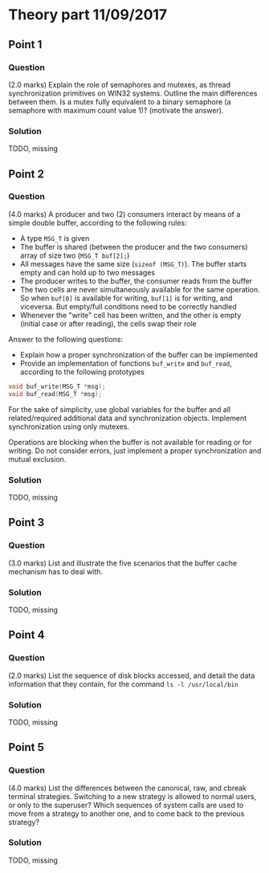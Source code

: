 # Theory part 11/09/2017

## Point 1

### Question

(2.0 marks) Explain the role of semaphores and mutexes, as thread synchronization primitives on WIN32 systems. Outline the main differences between them. Is a mutex fully equivalent to a binary semaphore (a semaphore with maximum count value 1)? (motivate the answer).

### Solution

TODO, missing

## Point 2

### Question

(4.0 marks) A producer and two (2) consumers interact by means of a simple double buffer, according to the following rules:

- A type `MSG_T` is given
- The buffer is shared (between the producer and the two consumers) array of size two (`MSG_T buf[2];`)
- All messages have the same size (`sizeof (MSG_T)`). The buffer starts empty and can hold up to two messages
- The producer writes to the buffer, the consumer reads from the buffer
- The two cells are never simultaneously available for the same operation. So when `buf[0]` is available for writing, `buf[1]` is for writing, and viceversa. But empty/full conditions need to be correctly handled
- Whenever the "write" cell has been written, and the other is empty (initial case or after reading), the cells swap their role

Answer to the following questions:

- Explain how a proper synchronization of the buffer can be implemented
- Provide an implementation of functions `buf_write` and `buf_read`, according to the following prototypes

```c
void buf_write(MSG_T *msg);
void buf_read(MSG_T *msg);
```

For the sake of simplicity, use global variables for the buffer and all related/required additional data and synchronization objects. Implement synchronization using only mutexes.

Operations are blocking when the buffer is not available for reading or for writing. Do not consider errors, just implement a proper synchronization and mutual exclusion.

### Solution

TODO, missing

## Point 3

### Question

(3.0 marks) List and illustrate the five scenarios that the buffer cache mechanism has to deal with.

### Solution

TODO, missing

## Point 4

### Question

(2.0 marks) List the sequence of disk blocks accessed, and detail the data information that they contain, for the command `ls -l /usr/local/bin`

### Solution

TODO, missing

## Point 5

### Question

(4.0 marks) List the differences between the canonical, raw, and cbreak terminal strategies. Switching to a new strategy is allowed to normal users, or only to the superuser? Which sequences of system calls are used to move from a strategy to another one, and to come back to the previous strategy?

### Solution

TODO, missing
